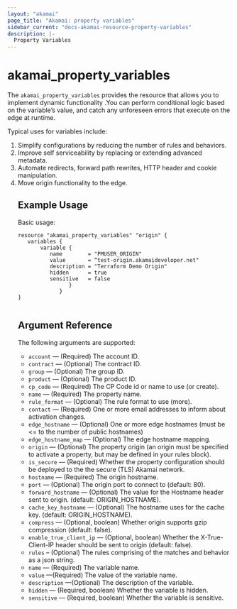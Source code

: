 ```yaml
---
layout: "akamai"
page_title: "Akamai: property variables"
sidebar_current: "docs-akamai-resource-property-variables"
description: |-
  Property Variables
---
```


# akamai_property_variables



The `akamai_property_variables` provides the resource that allows you to implement dynamic functionality .You can perform conditional logic based on the variable’s value, and catch any unforeseen errors that execute on the edge at runtime.


Typical uses for variables include:
<ol>
<li>Simplify configurations by reducing the number of rules and behaviors.</li>
<li>Improve self serviceability by replacing or extending advanced metadata.</li>
<li>Automate redirects, forward path rewrites, HTTP header and cookie manipulation.</li>
<li>Move origin functionality to the edge.</li>


## Example Usage

Basic usage:

```hcl
resource "akamai_property_variables" "origin" {
   variables {
       variable {
          name        = "PMUSER_ORIGIN"
          value       = “test-origin.akamaideveloper.net"
          description = "Terraform Demo Origin"
          hidden      = true
          sensitive   = false
                }
             }
}


```

## Argument Reference

The following arguments are supported:

* `account` — (Required) The account ID.
* `contract` — (Optional) The contract ID.
* `group` — (Optional) The group ID.
* `product` — (Optional) The product ID.
* `cp_code` — (Required) The CP Code id or name to use (or create).
* `name` — (Required) The property name.
* `rule_format` — (Optional) The rule format to use (more).
* `contact` — (Required) One or more email addresses to inform about activation changes.
* `edge_hostname` — (Optional) One or more edge hostnames (must be <= to the number of public hostnames)
* `edge_hostname_map` — (Optional) The edge hostname mapping.
* `origin` — (Optional) The property origin (an origin must be specified to activate a property, but may be defined in your rules block).
* `is_secure` — (Required) Whether the property configuration should be deployed to the the secure (TLS) Akamai network.
* `hostname` — (Required) The origin hostname.
* `port` — (Optional) The origin port to connect to (default: 80).
* `forward_hostname` — (Optional) The value for the Hostname header sent to origin. (default: ORIGIN_HOSTNAME).
* `cache_key_hostname` — (Optional) The hostname uses for the cache key. (default: ORIGIN_HOSTNAME).
* `compress` — (Optional, boolean) Whether origin supports gzip compression (default: false).
* `enable_true_client_ip` — (Optional, boolean) Whether the X-True-Client-IP header should be sent to origin (default: false).
* `rules` –  (Optional) The rules comprising of the matches and behavior as a json string.
* `name` — (Required) The variable name.
* `value` —(Required) The value of the variable name.
* `description` —(Optional) The description of the variable.
* `hidden` — (Required, boolean) Whether the variable is hidden.
* `sensitive` — (Required, boolean) Whether the variable is sensitive.
